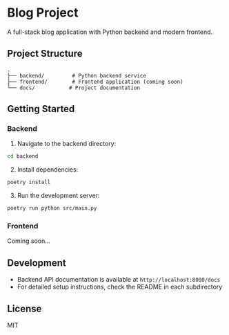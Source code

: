 # Blog Project

A full-stack blog application with Python backend and modern frontend.

## Project Structure

```
.
├── backend/         # Python backend service
├── frontend/        # Frontend application (coming soon)
└── docs/           # Project documentation
```

## Getting Started

### Backend

1. Navigate to the backend directory:
```bash
cd backend
```

2. Install dependencies:
```bash
poetry install
```

3. Run the development server:
```bash
poetry run python src/main.py
```

### Frontend

Coming soon...

## Development

- Backend API documentation is available at `http://localhost:8000/docs`
- For detailed setup instructions, check the README in each subdirectory

## License

MIT 